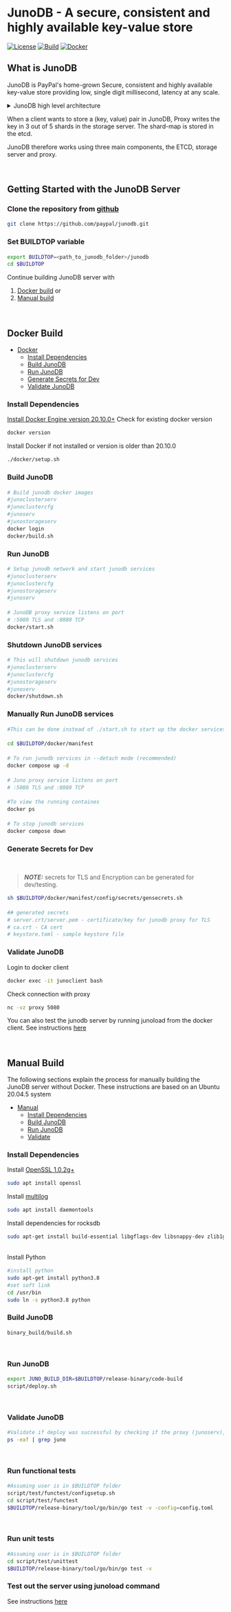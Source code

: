 # JunoDB - A secure, consistent and highly available key-value store

[![License](http://img.shields.io/:license-Apache%202-blue.svg)](http://www.apache.org/licenses/LICENSE-2.0.txt)
[![Build](https://github.com/paypal/junoDB/actions/workflows/juno_server_bin_build.yml/badge.svg?branch=main)](https://github.com/paypal/junoDB/actions/workflows/juno_server_bin_build.yml)
[![Docker](https://github.com/paypal/junoDB/actions/workflows/juno_server_docker_build.yml/badge.svg?branch=main)](https://github.com/paypal/junoDB/actions/workflows/juno_server_docker_build.yml)


## What is JunoDB
JunoDB is PayPal's home-grown Secure, consistent and highly available key-value store providing low, single digit millisecond, latency at any scale. 

<details>
  <summary>JunoDB high level architecture</summary>
   
<img
  src="docs/JunoDBHighLevelArch.png"
  style="display: inline-block; margin: 0 auto; max-width: 600px">

</details>

When a client wants to store a (key, value) pair in JunoDB, Proxy writes the key in 3 out of 5 shards in the storage server. The shard-map is stored in the etcd.

JunoDB therefore works using three main components, the ETCD, storage server and proxy. 

</details>
<br>



## Getting Started with the JunoDB Server

### Clone the repository from [github](https://github.com/paypal/junodb)

```bash
git clone https://github.com/paypal/junodb.git
```

### Set BUILDTOP variable

```bash
export BUILDTOP=<path_to_junodb_folder>/junodb
cd $BUILDTOP
```

Continue building JunoDB server with 
1. [Docker build](#docker-build) or 
2. [Manual build](#manual-build) 
<br>

## Docker Build

* [Docker](#docker-build)    
    * [Install Dependencies](#docker_install_dependencies)
    * [Build JunoDB](#docker_build_junodb)
    * [Run JunoDB](#docker_run_junodb)
    * [Generate Secrets for Dev](#docker_secrets)
    * [Validate JunoDB](#docker_validate_junodb)


<!-- toc -->

### <h3 id="docker_install_dependencies">Install Dependencies</h3>
[Install Docker Engine version 20.10.0+](https://docs.docker.com/engine/install/ubuntu/)
Check for existing docker version
```bash
docker version
```

Install Docker if not installed or version is older than 20.10.0
```bash
./docker/setup.sh
```

### <h3 id="docker_build_junodb">Build JunoDB</h3>
```bash
# Build junodb docker images
#junoclusterserv
#junoclustercfg
#junoserv
#junostorageserv
docker login
docker/build.sh 
```

### <h3 id="docker_run_junodb">Run JunoDB</h3>
```bash
# Setup junodb network and start junodb services
#junoclusterserv
#junoclustercfg
#junostorageserv
#junoserv

# JunoDB proxy service listens on port 
# :5080 TLS and :8080 TCP
docker/start.sh 

```

### Shutdown JunoDB services
```bash
# This will shutdown junodb services
#junoclusterserv
#junoclustercfg
#junostorageserv
#junoserv
docker/shutdown.sh 

```

### Manually Run JunoDB services
```bash
#This can be done instead of ./start.sh to start up the docker services

cd $BUILDTOP/docker/manifest

# To run junodb services in --detach mode (recommended)
docker compose up -d

# Juno proxy service listens on port 
# :5080 TLS and :8080 TCP

#To view the running containes 
docker ps

# To stop junodb services
docker compose down
```
### <h3 id="docker_secrets">Generate Secrets for Dev</h3>

<br>

> **_NOTE:_**  secrets for TLS and Encryption can be generated for dev/testing.
```bash 
sh $BUILDTOP/docker/manifest/config/secrets/gensecrets.sh

## generated secrets
# server.crt/server.pem - certificate/key for junodb proxy for TLS 
# ca.crt - CA cert
# keystore.toml - sample keystore file
```


### <h3 id="docker_validate_junodb">Validate JunoDB</h3>

Login to docker client
```bash 
docker exec -it junoclient bash
```

Check connection with proxy
```bash
nc -vz proxy 5080
```


You can also test the junodb server by running junoload from the docker client. 
See instructions [here](docs/junoload.md) 
<br>


<br>

## Manual Build

The following sections explain the process for manually building the JunoDB server without Docker. These instructions are based on an Ubuntu 20.04.5 system
* [Manual](#manual-build)    
    * [Install Dependencies](#manual_install_dependencies)
    * [Build JunoDB](#manual_build_junodb)
    * [Run JunoDB](#manual_run_junodb)
    * [Validate](#manual_validate_junodb)


### <h3 id="manual_install_dependencies">Install Dependencies</h3>

Install [OpenSSL 1.0.2g+](https://www.openssl.org/source/)
```bash
sudo apt install openssl
```



Install [multilog](https://manpages.ubuntu.com/manpages/bionic/man8/multilog.8.html)

```bash
sudo apt install daemontools
```

Install dependencies for rocksdb

```bash
sudo apt-get install build-essential libgflags-dev libsnappy-dev zlib1g-dev libbz2-dev liblz4-dev libzstd-dev -y
```

<br>
Install Python 

```bash
#install python
sudo apt-get install python3.8
#set soft link
cd /usr/bin
sudo ln -s python3.8 python
```




### <h3 id="manual_build_junodb">Build JunoDB</h3>
```bash
binary_build/build.sh
```
<br>


### <h3 id="manual_run_junodb">Run JunoDB</h3>
```bash
export JUNO_BUILD_DIR=$BUILDTOP/release-binary/code-build
script/deploy.sh
```
<br>


### <h3 id="manual_validate_junodb">Validate JunoDB</h3>
```bash
#Validate if deploy was successful by checking if the proxy (junoserv), storage (junostorageserv), and etcd (junoclusterserv) processes are running
ps -eaf | grep juno
```
<br>


### Run functional tests
```bash
#Assuming user is in $BUILDTOP folder
script/test/functest/configsetup.sh
cd script/test/functest
$BUILDTOP/release-binary/tool/go/bin/go test -v -config=config.toml
```
<br>


### Run unit tests
```bash
#Assuming user is in $BUILDTOP folder
cd script/test/unittest
$BUILDTOP/release-binary/tool/go/bin/go test -v
```

### Test out the server using junoload command

See instructions [here](docs/junoload.md) 

